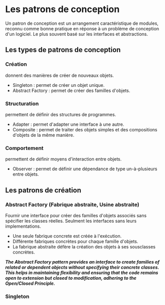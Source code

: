 # Les patrons de conception
Un patron de conception est un arrangement caractéristique de modules, reconnu comme bonne pratique en réponse à un problème de conception d'un logiciel. Le plus souvent basé sur les interfaces et abstractions. 

## Les types de patrons de conception

### Création
donnent des manières de créer de nouveaux objets.
- Singleton : permet de créer un objet unique.
- Abstract Factory : permet de créer des familles d'objets.

### Structuration
permettent de définir des structures de programmes.
- Adapter : permet d'adapter une interface à une autre.
- Composite : permet de traiter des objets simples et des compositions d'objets de la même manière.

### Comportement
permettent de définir moyens d'interaction entre objets.
- Observer : permet de définir une dépendance de type un-à-plusieurs entre objets.

## Les patrons de création
### Abstract Factory (Fabrique abstraite, Usine abstraite)
Fournir une interface pour créer des familles d'objets associés sans spécifier les classes réelles.
Seulment les interfaces sans leurs implementations.
- Une seule fabrique concrete est créée à l'exécution.
- Différente fabriques concrètes pour chaque famille d'objets.
- La fabrique abstraite défère la création des objets à ses sousclasses concrètes.


***The Abstract Factory pattern provides an interface to create families of related or dependent objects without specifying their concrete classes. This helps in maintaining flexibility and ensuring that the code remains open to extension but closed to modification, adhering to the Open/Closed Principle.***

### Singleton 
